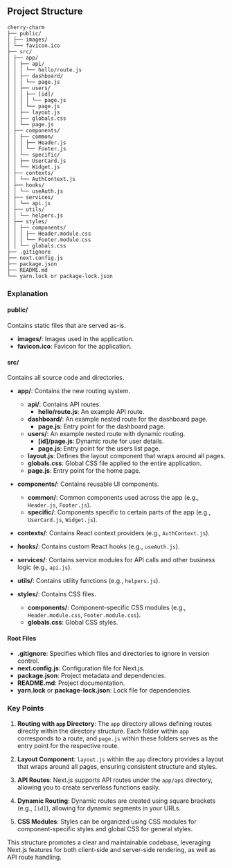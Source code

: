 ## Project Structure
```
cherry-charm
├── public/
│ ├── images/
│ └── favicon.ico
├── src/
│ ├── app/
│ │ ├── api/
│ │ │ └── hello/route.js
│ │ ├── dashboard/
│ │ │ └── page.js
│ │ ├── users/
│ │ │ ├── [id]/
│ │ │ │ └── page.js
│ │ │ └── page.js
│ │ ├── layout.js
│ │ ├── globals.css
│ │ └── page.js
│ ├── components/
│ │ ├── common/
│ │ │ ├── Header.js
│ │ │ └── Footer.js
│ │ └── specific/
│ │ ├── UserCard.js
│ │ └── Widget.js
│ ├── contexts/
│ │ └── AuthContext.js
│ ├── hooks/
│ │ └── useAuth.js
│ ├── services/
│ │ └── api.js
│ ├── utils/
│ │ └── helpers.js
│ ├── styles/
│ │ ├── components/
│ │ │ ├── Header.module.css
│ │ │ └── Footer.module.css
│ │ └── globals.css
├── .gitignore
├── next.config.js
├── package.json
├── README.md
└── yarn.lock or package-lock.json
```
### Explanation

#### public/

Contains static files that are served as-is.

- **images/**: Images used in the application.
- **favicon.ico**: Favicon for the application.

#### src/

Contains all source code and directories.

- **app/**: Contains the new routing system.

  - **api/**: Contains API routes.
    - **hello/route.js**: An example API route.
  - **dashboard/**: An example nested route for the dashboard page.
    - **page.js**: Entry point for the dashboard page.
  - **users/**: An example nested route with dynamic routing.
    - **[id]/page.js**: Dynamic route for user details.
    - **page.js**: Entry point for the users list page.
  - **layout.js**: Defines the layout component that wraps around all pages.
  - **globals.css**: Global CSS file applied to the entire application.
  - **page.js**: Entry point for the home page.

- **components/**: Contains reusable UI components.

  - **common/**: Common components used across the app (e.g., `Header.js`, `Footer.js`).
  - **specific/**: Components specific to certain parts of the app (e.g., `UserCard.js`, `Widget.js`).

- **contexts/**: Contains React context providers (e.g., `AuthContext.js`).

- **hooks/**: Contains custom React hooks (e.g., `useAuth.js`).

- **services/**: Contains service modules for API calls and other business logic (e.g., `api.js`).

- **utils/**: Contains utility functions (e.g., `helpers.js`).

- **styles/**: Contains CSS files.
  - **components/**: Component-specific CSS modules (e.g., `Header.module.css`, `Footer.module.css`).
  - **globals.css**: Global CSS styles.

#### Root Files

- **.gitignore**: Specifies which files and directories to ignore in version control.
- **next.config.js**: Configuration file for Next.js.
- **package.json**: Project metadata and dependencies.
- **README.md**: Project documentation.
- **yarn.lock** or **package-lock.json**: Lock file for dependencies.

### Key Points

1. **Routing with `app` Directory**: The `app` directory allows defining routes directly within the directory structure. Each folder within `app` corresponds to a route, and `page.js` within these folders serves as the entry point for the respective route.

2. **Layout Component**: `layout.js` within the `app` directory provides a layout that wraps around all pages, ensuring consistent structure and styles.

3. **API Routes**: Next.js supports API routes under the `app/api` directory, allowing you to create serverless functions easily.

4. **Dynamic Routing**: Dynamic routes are created using square brackets (e.g., `[id]`), allowing for dynamic segments in your URLs.

5. **CSS Modules**: Styles can be organized using CSS modules for component-specific styles and global CSS for general styles.

This structure promotes a clear and maintainable codebase, leveraging Next.js features for both client-side and server-side rendering, as well as API route handling.
